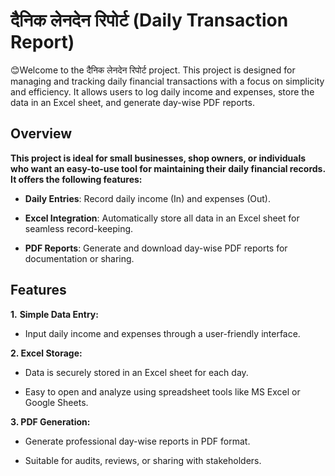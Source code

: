 
# दैनिक लेनदेन रिपोर्ट (Daily Transaction Report)

😊Welcome to the दैनिक लेनदेन रिपोर्ट project. This project is designed for managing and tracking daily financial transactions with a focus on simplicity and efficiency. It allows users to log daily income and expenses, store the data in an Excel sheet, and generate day-wise PDF reports.

## Overview
**This project is ideal for small businesses, shop owners, or individuals who want an easy-to-use tool for maintaining their daily financial records. It offers the following features:**
* **Daily Entries**: Record daily income (In) and expenses (Out).

* **Excel Integration**: Automatically store all data in an Excel sheet for seamless record-keeping.

* **PDF Reports**: Generate and download day-wise PDF reports for documentation or sharing.

## Features

**1.** **Simple Data Entry:**

* Input daily income and expenses through a user-friendly interface.

**2. Excel Storage:**

* Data is securely stored in an Excel sheet for each day.

* Easy to open and analyze using spreadsheet tools like MS Excel or Google Sheets.

**3. PDF Generation:**

* Generate professional day-wise reports in PDF format.

* Suitable for audits, reviews, or sharing with stakeholders.